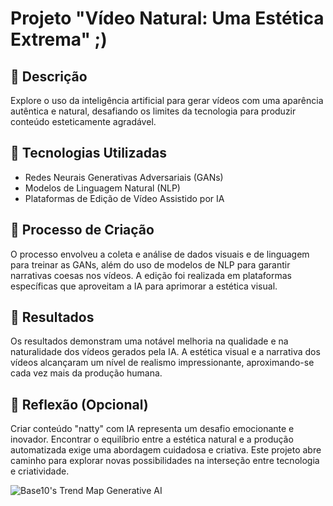 # Projeto "Vídeo Natural: Uma Estética Extrema" ;)

## 📒 Descrição
Explore o uso da inteligência artificial para gerar vídeos com uma aparência autêntica e natural, desafiando os limites da tecnologia para produzir conteúdo esteticamente agradável.

## 🤖 Tecnologias Utilizadas

- Redes Neurais Generativas Adversariais (GANs)
- Modelos de Linguagem Natural (NLP)
- Plataformas de Edição de Vídeo Assistido por IA

## 🧐 Processo de Criação

O processo envolveu a coleta e análise de dados visuais e de linguagem para treinar as GANs, além do uso de modelos de NLP para garantir narrativas coesas nos vídeos. A edição foi realizada em plataformas específicas que aproveitam a IA para aprimorar a estética visual.

## 🚀 Resultados

Os resultados demonstram uma notável melhoria na qualidade e na naturalidade dos vídeos gerados pela IA. A estética visual e a narrativa dos vídeos alcançaram um nível de realismo impressionante, aproximando-se cada vez mais da produção humana.

## 💭 Reflexão (Opcional)

Criar conteúdo "natty" com IA representa um desafio emocionante e inovador. Encontrar o equilíbrio entre a estética natural e a produção automatizada exige uma abordagem cuidadosa e criativa. Este projeto abre caminho para explorar novas possibilidades na interseção entre tecnologia e criatividade.

![Base10's Trend Map Generative AI](https://github.com/digitalinnovationone/lab-natty-or-not/assets/730492/f4df26e8-f8f7-4419-8252-c69d73ea930c)
